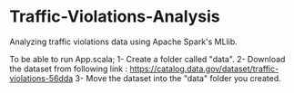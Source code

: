 # Traffic-Violations-Analysis

Analyzing traffic violations data using Apache Spark's MLlib. 

To be able to run App.scala; 
1- Create a folder called "data". 
2- Download the dataset from following link : https://catalog.data.gov/dataset/traffic-violations-56dda
3- Move the dataset into the "data" folder you created.
